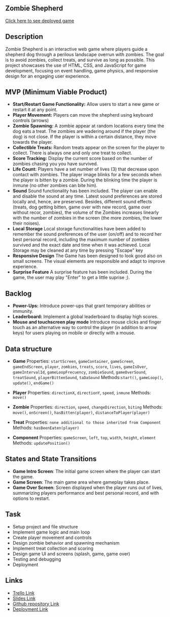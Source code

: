 ## Zombie Shepherd

[Click here to see deployed game](https://felipecalderero.github.io/zombie-sheperd/)

## Description

Zombie Shepherd is an interactive web game where players guide a shepherd dog through a perilous landscape overrun with zombies. The goal is to avoid zombies, collect treats, and survive as long as possible. This project showcases the use of HTML, CSS, and JavaScript for game development, focusing on event handling, game physics, and responsive design for an engaging user experience.

## MVP (Minimum Viable Product)

- **Start/Restart Game Functionality:** Allow users to start a new game or restart it at any point.
- **Player Movement:** Players can move the shepherd using keyboard controls (arrows)
- **Zombie Spawning:** A zombie appear at random locations every time the dog eats a treat. The zombies are wadering around if the player (the dog) is not close. If the player is within a certain distance, they move towards the player.
- **Collectible Treats:** Random treats appear on the screen for the player to collect. There is always one and only one treat to collect.
- **Score Tracking:** Display the current score based on the number of zombies chasing you you have survived.
- **Life Count:** Players have a set number of lives (3) that decrease upon contact with zombies. The player image blinks for a few seconds when the player is bitten by a zombie. During the blinking time the player is inmune (no other zombies can bite him).
- **Sound** Sound functionality has been included. The player can enable and disable the sound at any time. Latest sound preferences are stored locally and, hence, are preserved. Besides, different sound effects (treats, dog getting bitten, game over with new record, game over without recor, zombies), the volume of the Zombies increases linearly with the number of zombies in the screen (the more zombies, the lower their noises).
- **Local Storage** Local storage functionalities have been added to remember the sound preferences of the user (on/off) and to record her best personal record, including the maximum number of zombies survived and the exact date and time when it was achieved. Local Storage may be cleaned at any time by pressing "Escape" key
- **Responsive Design** The Game has been designed to look good also on small screens. The visual elements are responsible and adapt to improve experience.
- **Surprise Feature** A surprise feature has been included. During the game, the user may play "Enter" to get a little suprise ;).

## Backlog

- **Power-Ups:** Introduce power-ups that grant temporary abilities or immunity.
- **Leaderboard:** Implement a global leaderboard to display high scores.
- **Mouse and touchscreen play mode** Introduce mouse clicks and finger touch as an alternative way to control the player (in addition to arrow keys) for users playing on mobile or directly with a mouse.

## Data structure

- **Game**
  Properties: `startScreen`, `gameContainer`, `gameScreen`, `gameEndScreen`, `player`, `zombies`, `treats`, `score`, `lives`, `gameIsOver`, `gameIntervalId`, `gameLoopFrecuency`, `zombieSound`, `gameOverSound`, `treatSound`, `playerBittenSound`, `taDaSound`
  Methods:`start()`, `gameLoop()`, `update()`, `endGame()`

- **Player**
  Properties: `directionX`, `directionY`, `speed`, `inmune`
  Methods: `move()`

- **Zombie**
  Properties: `direction`, `speed`, `changeDirection`, `biting`
  Methods: `move()`, `onScreen()`, `hasBitten(player)`, `distanceToPlayer(player)`

- **Treat**
  Properties: `none additional to those inherited from Component`
  Methods: `hasBeenEaten(player)`

- **Component**
  Properties: `gameScreen`, `left`, `top`, `width`, `height`, `element`
  Methods: `updatePosition()`

## States and State Transitions

- **Game Intro Screen**: The initial game screen where the player can start the game.
- **Game Screen**: The main game area where gameplay takes place.
- **Game Over Screen**: Screen displayed when the player runs out of lives, summarizing players performance and best personal record, and with options to restart.

## Task

- Setup project and file structure
- Implement game logic and main loop
- Create player movement and controls
- Design zombie behavior and spawning mechanism
- Implement treat collection and scoring
- Design game UI and screens (splash, game, game over)
- Testing and debugging
- Deployment

## Links

- [Trello Link](https://trello.com/b/GZ4doOIE/my-first-kanban-board)
- [Slides Link](https://docs.google.com/presentation/d/1JxP_8lWYuJaK_KpdvtxYDuK1iPcDlqOhePxD4smvFC8/edit?usp=sharing)
- [Github repository Link](https://github.com/felipecalderero/zombie-sheperd)
- [Deployment Link](https://felipecalderero.github.io/zombie-sheperd/)
